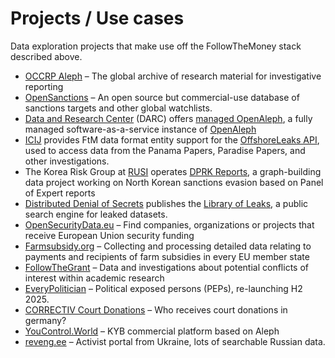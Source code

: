 # Projects / Use cases

Data exploration projects that make use off the FollowTheMoney stack described above.

- [OCCRP Aleph](https://aleph.occrp.org) – The global archive of research material for investigative reporting
- [OpenSanctions](https://opensanctions.org) – An open source but commercial-use database of sanctions targets and other global watchlists.
- [Data and Research Center](https://dataresearchcenter.org/) (DARC) offers [managed OpenAleph](https://openaleph.org/managed/), a fully managed software-as-a-service instance of [OpenAleph](https://www.openaleph.org)
- [ICIJ](https://www.icij.org) provides FtM data format entity support for the [OffshoreLeaks API](https://offshoreleaks.icij.org/schema/ftm), used to access data from the Panama Papers, Paradise Papers, and other investigations.
- The Korea Risk Group at [RUSI](https://www.rusi.org/) operates [DPRK Reports](https://dprk-reports.org/), a graph-building data project working on North Korean sanctions evasion based on Panel of Expert reports
- [Distributed Denial of Secrets](https://ddosecrets.com/) publishes the  [Library of Leaks](https://search.libraryofleaks.org), a public search engine for leaked datasets.
- [OpenSecurityData.eu](https://opensecuritydata.eu/) – Find companies, organizations or projects that receive European Union security funding
- [Farmsubsidy.org](https://farmsubsidy.org) – Collecting and processing detailed data relating to payments and recipients of farm subsidies in every EU member state
- [FollowTheGrant](https://followthegrant.org) – Data and investigations about potential conflicts of interest within academic research
- [EveryPolitician](https://everypolitician.org) – Political exposed persons (PEPs), re-launching H2 2025.
- [CORRECTIV Court Donations](https://spendengerichte.correctiv.org) – Who receives court donations in germany?
- [YouControl.World](https://youcontrol.world/data-coverage) – KYB commercial platform based on Aleph
- [reveng.ee](https://reveng.ee/) – Activist portal from Ukraine, lots of searchable Russian data.
